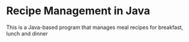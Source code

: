 # Recipe Management in Java
This is a Java-based program that manages meal recipes for breakfast, lunch and dinner
